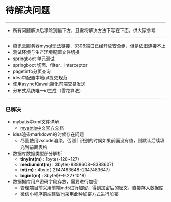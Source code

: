 # 待解决问题
***
-   所有问题解决后移除到最下方，且需将解决方法下写在下面，供大家参考
***
- 腾讯云服务器mysql无法链接，3306端口已经开放安全组，但是依旧连接不上
- 测试环境与生产环境配置文件切换
- springboot 单元测试
- springboot 切面、filter、interceptor
- pagetinfo分页查询
- idea中配置本地git提交规范
- 使用async和await简化前端交易发送
- 分布式系统唯一id生成（雪花算法）


*** 
### 已解决
- mybatis中xml文件详解 
  - [myabtis中文官方文档](https://mybatis.org/mybatis-3/zh/index.html)
- idea渲染markdown的时候存在问题
  - 尽量使用vscode渲染，否则 | 识别的时候如果前面没有值，则默认后续填充到前面表格
- 数据库数据类型部分解析
  - **tinyint(m)** : 1byte(-128~127)
  - **mediumint(m)** : 3byte(-8388608~8388607)
  - **int(m)** : 4byte(-2147483648~2147483647)
  - **bigint(m)** : 8byte(+-9.22*10^8)
- 数据据库用户密码字段存放，需要进行加密
  - 管理端目前采用前端md5进行加密，得到加密后的密文，直接存入数据库
  - 微信小程序前端建议也采用此种加密方式进行加密
